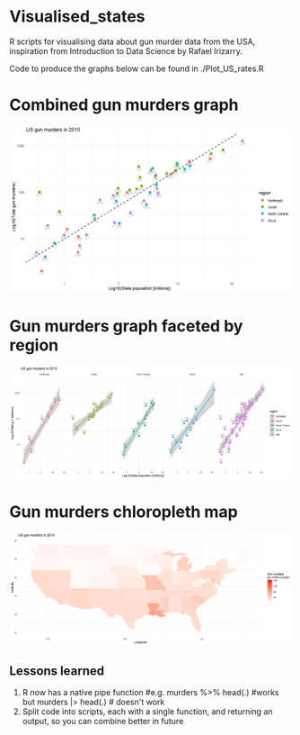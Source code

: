 # Visualised_states
R scripts for visualising data about gun murder data from the USA, inspiration from Introduction to Data Science by Rafael Irizarry.

Code to produce the graphs below can be found in ./Plot_US_rates.R

# Combined gun murders graph
![What is this](USA_combined_gunmurders.png)

# Gun murders graph faceted by region
![What is this](USA_gunmurders_lm_facetgrid.png)

# Gun murders chloropleth map
![What is this](USA_gunmurder_map_final.png)

## Lessons learned
1) R now has a native pipe function
   #e.g. 
murders %>% head(.) #works
but
murders |> head(.) # doesn't work
2) Split code into scripts, each with a single function, and returning an output, so you can combine better in future
